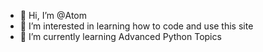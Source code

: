 - 👋 Hi, I’m @Atom
- 👀 I’m interested in learning how to code and use this site
- 🌱 I’m currently learning Advanced Python Topics 



<!---
AtomEllington/AtomEllington is a ✨ special ✨ repository because its `README.md` (this file) appears on your GitHub profile.
You can click the Preview link to take a look at your changes.
--->
